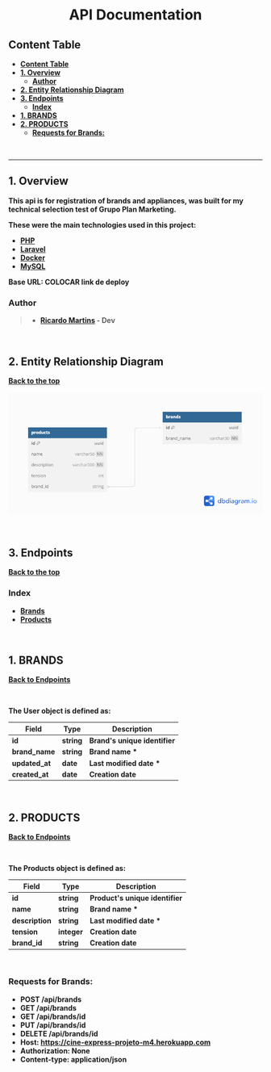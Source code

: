 <h1 align ='center'> <strong>API Documentation<strong> </h1>

## **Content Table**

- [**Content Table**](#content-table)
- [**1. Overview**](#1-overview)
  - [**Author**](#author)
- [**2. Entity Relationship Diagram**](#2-entity-relationship-diagram)
- [**3. Endpoints**](#3-endpoints)
  - [Index](#index)
- [**1.** **BRANDS**](#1-brands)
- [**2.** **PRODUCTS**](#2-products)
  - [**Requests for Brands**:](#requests-for-brands)

<br>

---

## **1. Overview**

This api is for registration of brands and appliances, was built 
for my technical selection test of Grupo Plan Marketing.

These were the main technologies used in this project:

- [PHP](https://www.php.net/)
- [Laravel](https://laravel.com/)
- [Docker](https://hub.docker.com/_/docker-docs)
- [MySQL](https://www.mysql.com/)

**Base URL: COLOCAR link de deploy**

### **Author**

> - [Ricardo Martins](https://www.linkedin.com/in/ormartins02/) - Dev

<br>

## **2. Entity Relationship Diagram**

[ Back to the top ](#content-table)

![Diagram](DER_Products.png)

<br>

## **3. Endpoints**

[Back to the top](#content-table)

### Index

- [Brands](#1-brands)
- [Products](#2-products)

<br>

## **1.** **BRANDS**

[Back to Endpoints](#3-endpoints)

<br>

The User object is defined as:

| Field      | Type     | Description                                       |
| ---------- | -------- | ------------------------------------------------- |
| id         | string   | Brand's unique identifier                         |
| brand_name | string   | Brand name \*                                     |
| updated_at | date     | Last modified date  \*                            |
| created_at | date     | Creation date                                     |

<br>

## **2.** **PRODUCTS**

[Back to Endpoints](#3-endpoints)

<br>

The Products object is defined as:

| Field       | Type     | Description                                       |
| ----------  | -------- | ------------------------------------------------- |
| id          | string   | Product's unique identifier                       |
| name        | string   | Brand name \*                                     |
| description | string   | Last modified date  \*                            |
| tension     | integer  | Creation date                                     |
| brand_id    | string   | Creation date                                     |

<br>

### **Requests for Brands**:

- POST /api/brands
- GET /api/brands
- GET /api/brands/id
- PUT /api/brands/id
- DELETE /api/brands/id
- Host: https://cine-express-projeto-m4.herokuapp.com
- Authorization: None
- Content-type: application/json

<br>